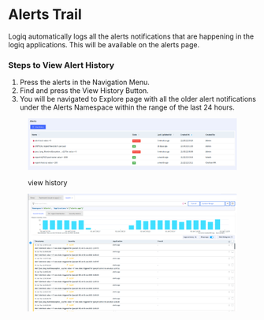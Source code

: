 # Alerts Trail

Logiq automatically logs all the alerts notifications that are happening in the logiq applications. This will be available on the alerts page.

### Steps to View Alert History

1. Press the alerts in the Navigation Menu.
2. Find and press the View History Button.
3. You will be navigated to Explore page with all the older alert notifications under the Alerts Namespace within the range of the last 24 hours.

<figure><img src="../../.gitbook/assets/view alerts.png" alt=""><figcaption><p>view history</p></figcaption></figure>

<figure><img src="../../.gitbook/assets/image (1).png" alt=""><figcaption></figcaption></figure>
